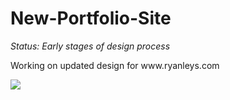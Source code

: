 # New-Portfolio-Site
<p><i>Status: Early stages of design process</i></p>
<p>Working on updated design for www.ryanleys.com </p>
<a href="http://www.ryanleys.com">
<img src="https://s26.postimg.org/al1zj96mh/Screen_Shot_2017-09-23_at_12.08.50_PM.png" />
</a>
